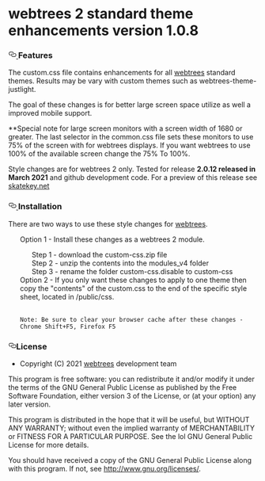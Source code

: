 # webtrees 2 standard theme enhancements version 1.0.8

<h3>
<a id="user-content-features" class="anchor" aria-hidden="true" href="#features">
<svg class="octicon octicon-link" viewBox="0 0 16 16" version="1.1" width="16" height="16" aria-hidden="true">
<path fill-rule="evenodd" d="M4 9h1v1H4c-1.5 0-3-1.69-3-3.5S2.55 3 4 3h4c1.45 0 3 1.69 3 3.5 0 1.41-.91 2.72-2 3.25V8.59c.58-.45 1-1.27 1-2.09C10 5.22 8.98 4 8 4H4c-.98 0-2 1.22-2 2.5S3 9 4 9zm9-3h-1v1h1c1 0 2 1.22 2 2.5S13.98 12 13 12H9c-.98 0-2-1.22-2-2.5 0-.83.42-1.64 1-2.09V6.25c-1.09.53-2 1.84-2 3.25C6 11.31 7.55 13 9 13h4c1.45 0 3-1.69 3-3.5S14.5 6 13 6z">
</path>
</svg>
</a>Features
</h3>

<p>The custom.css file contains enhancements for all <a href="https://www.webtrees.net/" rel="nofollow">webtrees</a> standard themes.  Results may be vary with custom themes such as webtrees-theme-justlight.</p>
<p>The goal of these changes is for better large screen space utilize as well a improved mobile support.</p>

**Special note for large screen monitors with a screen width of 1680 or greater.  The last selector in the common.css file sets these monitors to use 75% of the screen with for webtrees displays.  If you want webtrees to use 100% of the available screen change the 75% To 100%.

Style changes are for webtrees 2 only. Tested for release  **2.0.12 released in March 2021** and github development code.
For a preview of this release see <a href="https://skatekey.net" rel="nofollow">skatekey.net </a>
</p>

<h3>
<a id="user-content-installation" class="anchor" aria-hidden="true" href="#installation">
<svg class="octicon octicon-link" viewBox="0 0 16 16" version="1.1" width="16" height="16" aria-hidden="true">
<path fill-rule="evenodd" d="M4 9h1v1H4c-1.5 0-3-1.69-3-3.5S2.55 3 4 3h4c1.45 0 3 1.69 3 3.5 0 1.41-.91 2.72-2 3.25V8.59c.58-.45 1-1.27 1-2.09C10 5.22 8.98 4 8 4H4c-.98 0-2 1.22-2 2.5S3 9 4 9zm9-3h-1v1h1c1 0 2 1.22 2 2.5S13.98 12 13 12H9c-.98 0-2-1.22-2-2.5 0-.83.42-1.64 1-2.09V6.25c-1.09.53-2 1.84-2 3.25C6 11.31 7.55 13 9 13h4c1.45 0 3-1.69 3-3.5S14.5 6 13 6z">
</path>
</svg>
</a>Installation
</h3>
<p>

There are two ways to use these style changes for <a href="https://www.webtrees.net/" rel="nofollow">webtrees</a>.

<ul style="list-style-type: none;" =""="">
	<li>Option 1 - Install these changes as a webtrees 2 module.</li>
	<ul style="list-style-type: none;" =""="">
		<li>Step 1 - download the custom-css.zip file</li>
        <li>Step 2 - unzip the contents into the modules_v4 folder </li>
        <li>Step 3 - rename the folder custom-css.disable to custom-css</li> 
	</ul>
    <li> Option 2 - If you only want these changes to apply to one theme then copy the 		"contents" of the custom.css to the end of the specific style sheet, located in /public/css. 	</li>
	<br>
    
    Note: Be sure to clear your browser cache after these changes - Chrome Shift+F5, Firefox F5
</ul>
</p>



<h3><a id="user-content-license" class="anchor" aria-hidden="true" href="#license">
	<svg class="octicon octicon-link" viewBox="0 0 16 16" version="1.1" width="16" height="16" aria-hidden="true"><path fill-rule="evenodd" d="M4 9h1v1H4c-1.5 0-3-1.69-3-3.5S2.55 3 4 3h4c1.45 0 3 1.69 3 3.5 0 1.41-.91 2.72-2 3.25V8.59c.58-.45 1-1.27 1-2.09C10 5.22 8.98 4 8 4H4c-.98 0-2 1.22-2 2.5S3 9 4 9zm9-3h-1v1h1c1 0 2 1.22 2 2.5S13.98 12 13 12H9c-.98 0-2-1.22-2-2.5 0-.83.42-1.64 1-2.09V6.25c-1.09.53-2 1.84-2 3.25C6 11.31 7.55 13 9 13h4c1.45 0 3-1.69 3-3.5S14.5 6 13 6z"></path></svg></a>License</h3>
<ul>
<li>Copyright (C) 2021 <a href="https://www.webtrees.net/" rel="nofollow">webtrees</a> development team</li>
</ul>
<p>This program is free software: you can redistribute it and/or modify
it under the terms of the GNU General Public License as published by
the Free Software Foundation, either version 3 of the License, or
(at your option) any later version.</p>
<p>This program is distributed in the hope that it will be useful,
but WITHOUT ANY WARRANTY; without even the implied warranty of
MERCHANTABILITY or FITNESS FOR A PARTICULAR PURPOSE. See the lol
GNU General Public License for more details.</p>
<p>You should have received a copy of the GNU General Public License
along with this program. If not, see <a href="http://www.gnu.org/licenses/" rel="nofollow">http://www.gnu.org/licenses/</a>.</p>
